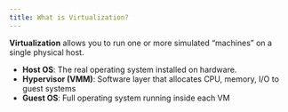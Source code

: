 ```yaml
---
title: What is Virtualization?
---
```


**Virtualization** allows you to run one or more simulated “machines” on a single physical host.

- **Host OS**: The real operating system installed on hardware.
- **Hypervisor (VMM)**: Software layer that allocates CPU, memory, I/O to guest systems
- **Guest OS**: Full operating system running inside each VM
